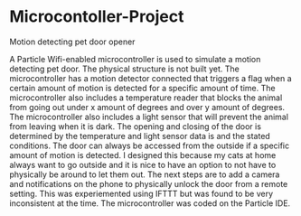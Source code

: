 # Microcontoller-Project
Motion detecting pet door opener

A Particle Wifi-enabled microcontroller is used to simulate a motion detecting pet door. The physical structure is not built yet. The microcontroller has a motion detector connected that triggers a flag when a certain amount of motion is detected for a specific amount of time. The microcontroller also includes a temperature reader that blocks the animal from going out under x amount of degrees and over y amount of degrees. The microcontroller also includes a light sensor that will prevent the animal from leaving when it is dark. The opening and closing of the door is determined by the temperature and light sensor data is and the stated conditions. The door can always be accessed from the outside if a specific amount of motion is detected. I designed this because my cats at home always want to go outside and it is nice to have an option to not have to physically be around to let them out. The next steps are to add a camera and notifications on the phone to physically unlock the door from a remote setting. This was experiemented using IFTTT but was found to be very inconsistent at the time. The microcontroller was coded on the Particle IDE.
